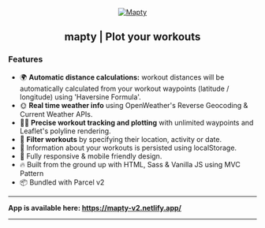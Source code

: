 <p align="center">
  <a href="https://mapty-v2.netlify.app/" target="_blank">
    <img alt="Mapty" src="https://i.ibb.co/DkxFMRJ/mapty.png">
  </a>
</p>

<h2 align="center">mapty | Plot your workouts</h2>

### Features

- 🌍 **Automatic distance calculations:** workout distances will be automatically calculated from your workout waypoints (latitude / longitude) using 'Haversine Formula'.
- 🌞 **Real time weather info** using OpenWeather's Reverse Geocoding & Current Weather APIs.
- 🏃‍♀️ **Precise workout tracking and plotting** with unlimited waypoints and Leaflet's polyline rendering.
- 📑 **Filter workouts** by specifying their location, activity or date.
- 💾 Information about your workouts is persisted using localStorage.
- 📱 Fully responsive & mobile friendly design.
- 🔥 Built from the ground up with HTML, Sass & Vanilla JS using MVC Pattern
- 📦 Bundled with Parcel v2

---

**App is available here: https://mapty-v2.netlify.app/**

---
